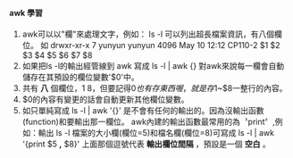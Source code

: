 #### awk 學習

1. awk可以以"欄"來處理文字，例如： ls -l 可以列出超長檔案資訊，有八個欄位。
   如    drwxr-xr-x  7  yunyun yunyun 4096 May 10 12:12 CP110-2
             $1     $2   $3      $4    $5    $6    $7     $8
2. 如果把ls -l的輸出經管線到 awk 寫成 ls -l | awk {} 對awk來說每一欄會自動儲存在其預設的欄位變數'$0'中。
3. 共有 **八** 個欄位，$1~$8，但要記得$0也有存東西喔，就是存$1~$8一整行的內容。
4. $0的內容有變更的話會自動更新其他欄位變數。
5. 如只單純寫成 ls -l | awk '{}' 是不會有任何的輸出的。因為沒輸出函數(function)和要輸出那一欄位。
   awk內建的輸出函數最常用的為〝print〞,例如：輸出 ls -l 檔案的大小欄(欄位=5)和檔名欄(欄位=8)可寫成
   ls -l | awk '{print $5 __,__ $8}'
   上面那個逗號代表 **輸出欄位間隔** ，預設是一個 **空白** 。